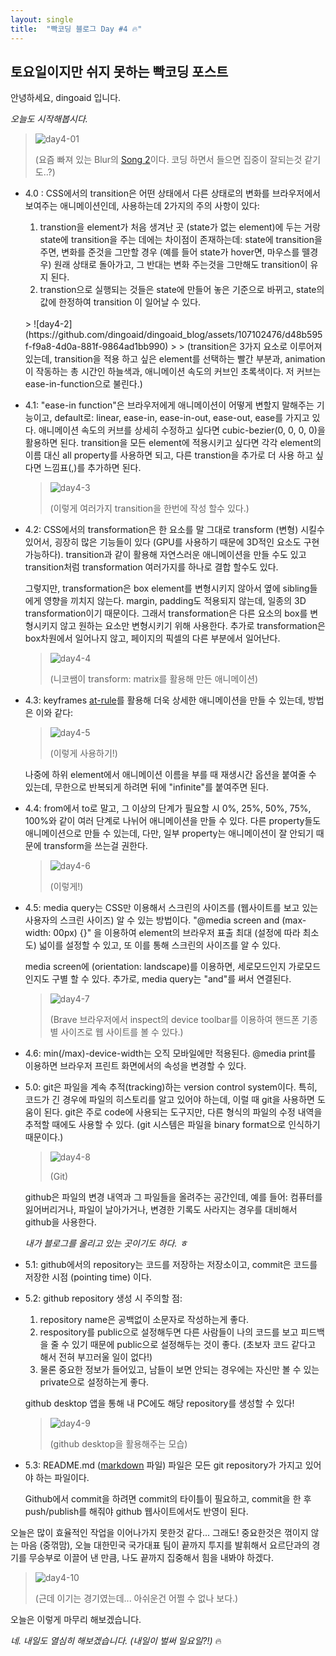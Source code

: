 ```yaml
---
layout: single
title:  "빡코딩 블로그 Day #4 🔥"
---
```


## 토요일이지만 쉬지 못하는 빡코딩 포스트

안녕하세요, dingoaid 입니다.

*오늘도 시작해봅시다.*

> ![day4-01](https://github.com/dingoaid/dingoaid_blog/assets/107102476/34ddb106-64ae-4bff-ac70-ce8ee3c69f21)
>
> (요즘 빠져 있는 Blur의 [Song 2](https://www.youtube.com/watch?v=SSbBvKaM6sk)이다. 코딩 하면서 들으면 집중이 잘되는것 같기도..?)

- 4.0 : CSS에서의 transition은 어떤 상태에서 다른 상태로의 변화를 브라우저에서 보여주는 애니메이션인데, 사용하는데 2가지의 주의 사항이 있다:
  1. transtion을 element가 처음 생겨난 곳 (state가 없는 element)에 두는 거랑 state에 transition을 주는 데에는 차이점이 존재하는데: state에 transition을 주면, 변화를 준것을 그만할 경우 (예를 들어 state가 hover면, 마우스를 뗄경우) 원래 상태로 돌아가고, 그 반대는 변화 주는것을 그만해도 transition이 유지 된다.
  2. transtion으로 실행되는 것들은 state에 만들어 놓은 기준으로 바뀌고, state의 값에 한정하여 transition 이 일어날 수 있다.
  <br/> 
  > ![day4-2](https://github.com/dingoaid/dingoaid_blog/assets/107102476/d48b595f-f9a8-4d0a-881f-9864ad1bb990)
  >
  > (transition은 3가지 요소로 이루어져 있는데, transition을 적용 하고 싶은 element를 선택하는 빨간 부분과, animation이 작동하는 총 시간인 하늘색과, 애니메이션 속도의 커브인 초록색이다. 저 커브는 ease-in-function으로 불린다.)

- 4.1: "ease-in function"은 브라우저에게 애니메이션이 어떻게 변할지 말해주는 기능이고, default로: linear, ease-in, ease-in-out, ease-out, ease를 가지고 있다. 애니메이션 속도의 커브를 상세히 수정하고 싶다면 cubic-bezier(0, 0, 0, 0)을 활용하면 된다.
transition을 모든 element에 적용시키고 싶다면 각각 element의 이름 대신 all property를 사용하면 되고, 다른 transtion을 추가로 더 사용 하고 싶다면 느낌표(,)를 추가하면 된다.

  > ![day4-3](https://github.com/dingoaid/dingoaid_blog/assets/107102476/9356cc33-fe85-4107-8b6b-e62bb20fc32a)
  >
  > (이렇게 여러가지 transition을 한번에 작성 할수 있다.)

- 4.2: CSS에서의 transformation은 한 요소를 말 그대로 transform (변형) 시킬수 있어서, 굉장히 많은 기능들이 있다 (GPU를 사용하기 때문에 3D적인 요소도 구현 가능하다). transition과 같이 활용해 자연스러운 애니메이션을 만들 수도 있고 transition처럼 transformation 여러가지를 하나로 결합 할수도 있다.

  그렇지만, transformation은 box element를 변형시키지 않아서 옆에 sibling들에게 영향을 끼치지 않는다. margin, padding도 적용되지 않는데, 일종의 3D transformation이기 때문이다. 그래서 transformation은 다른 요소의 box를 변형시키지 않고 원하는 요소만 변형시키기 위해 사용한다. 추가로 transformation은 box차원에서 일어나지 않고, 페이지의 픽셀의 다른 부분에서 일어난다.

  > ![day4-4](https://github.com/dingoaid/dingoaid_blog/assets/107102476/f1f15c7a-2254-4ac6-90d2-4fa3d449fdc6)
  >
  > (니코쌤이 transform: matrix를 활용해 만든 애니메이션)

- 4.3: keyframes [at-rule](https://developer.mozilla.org/en-US/docs/Web/CSS/At-rule)를 활용해 더욱 상세한 애니메이션을 만들 수 있는데, 방법은 이와 같다:

  > ![day4-5](https://github.com/dingoaid/dingoaid_blog/assets/107102476/f5e51df5-de58-4fd8-8887-540006509fd6)
  >
  > (이렇게 사용하기!)

  나중에 하위 element에서 애니메이션 이름을 부를 때 재생시간 옵션을 붙여줄 수 있는데, 무한으로 반복되게 하려면 뒤에 "infinite"를 붙여주면 된다.

- 4.4: from에서 to로 말고, 그 이상의 단계가 필요할 시 0%, 25%, 50%, 75%, 100%와 같이 여러 단계로 나뉘어 애니메이션을 만들 수 있다. 다른 property들도 애니메이션으로 만들 수 있는데, 다만, 일부 property는 애니메이션이 잘 안되기 때문에 transform을 쓰는걸 권한다.

   > ![day4-6](https://github.com/dingoaid/dingoaid_blog/assets/107102476/b478efb4-3967-4332-b300-93e2a4ec084a)
   >
   > (이렇게!)

- 4.5: media query는 CSS만 이용해서 스크린의 사이즈를 (웹사이트를 보고 있는 사용자의 스크린 사이즈) 알 수 있는 방법이다. "@media screen and (max-width: 00px) {}" 을 이용하여 element의 브라우저 표출 최대 (설정에 따라 최소도) 넓이를 설정할 수 있고, 또 이를 통해 스크린의 사이즈를 알 수 있다.

  media screen에 (orientation: landscape)를 이용하면, 세로모드인지 가로모드인지도 구별 할 수 있다. 추가로, media query는 "and"를 써서 연결된다.
  
   >![day4-7](https://github.com/dingoaid/dingoaid_blog/assets/107102476/c8213450-cc85-4381-9e1b-49f071e6b004)
   >
   >(Brave 브라우저에서 inspect의 device toolbar를 이용하여 핸드폰 기종 별 사이즈로 웹 사이트를 볼 수 있다.)

- 4.6: min(/max)-device-width는 오직 모바일에만 적용된다. @media print를 이용하면 브라우저 프린트 화면에서의 속성을 변경할 수 있다.

- 5.0: git은 파일을 계속 추적(tracking)하는 version control system이다. 특히, 코드가 긴 경우에 파일의 히스토리를 알고 있어야 하는데, 이럴 때 git을 사용하면 도움이 된다. git은 주로 code에 사용되는 도구지만, 다른 형식의 파일의 수정 내역을 추적할 때에도 사용할 수 있다. (git 시스템은 파일을 binary format으로 인식하기 때문이다.)
  
  > ![day4-8](https://github.com/dingoaid/dingoaid_blog/assets/107102476/dabe7131-a320-42b5-b060-f65eb1c93894)
  >
  > (Git)

  github은 파일의 변경 내역과 그 파일들을 올려주는 공간인데, 예를 들어: 컴퓨터를 잃어버리거나, 파일이 날아가거나, 변경한 기록도 사라지는 경우를 대비해서 github을 사용한다.

  *내가 블로그를 올리고 있는 곳이기도 하다. ㅎ*

- 5.1: github에서의 repository는 코드를 저장하는 저장소이고, commit은 코드를 저장한 시점 (pointing time) 이다.

- 5.2: github repository 생성 시 주의할 점:
  1. repository name은 공백없이 소문자로 작성하는게 좋다.
  2. respository를 public으로 설정해두면 다른 사람들이 나의 코드를 보고 피드백을 줄 수 있기 때문에 public으로 설정해두는 것이 좋다. (초보자 코드 같다고 해서 전혀 부끄러울 일이 없다!)
  3. 물론 중요한 정보가 들어있고, 남들이 보면 안되는 경우에는 자신만 볼 수 있는 private으로 설정하는게 좋다.

  github desktop 앱을 통해 내 PC에도 해당 repository를 생성할 수 있다!

  > ![day4-9](https://github.com/dingoaid/dingoaid_blog/assets/107102476/c5979637-4cf2-4537-81e9-219bab28614b)
  >
  > (github desktop을 활용해주는 모습)

- 5.3: README.md ([markdown](https://developer.mozilla.org/en-US/docs/MDN/Writing_guidelines/Howto/Markdown_in_MDN) 파일) 파일은 모든 git repository가 가지고 있어야 하는 파일이다.

  Github에서 commit을 하려면 commit의 타이틀이 필요하고, commit을 한 후 push/publish를 해줘야 github 웹사이트에서도 반영이 된다.

오늘은 많이 효율적인 작업을 이어나가지 못한것 같다... 그래도! 중요한것은 꺾이지 않는 마음 (중꺾맘), 오늘 대한민국 국가대표 팀이 끝까지 투지를 발휘해서 요르단과의 경기를 무승부로 이끌어 낸 만큼, 나도 끝까지 집중해서 힘을 내봐야 하겠다.

> ![day4-10](https://github.com/dingoaid/dingoaid_blog/assets/107102476/eb418285-d364-456b-a324-e7aa727e32ec)
>
> (근데 이기는 경기였는데... 아쉬운건 어쩔 수 없나 보다.)

오늘은 이렇게 마무리 해보겠습니다.

*네. 내일도 열심히 해보겠습니다. (내일이 벌써 일요일?!)* 🔥
